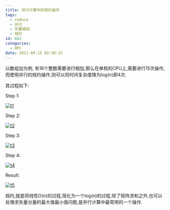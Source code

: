 ```yaml
---
title: 并行计算中的规约操作
tags:
  - reduce
  - 并行
  - 矢量相加
  - 规约
id: 662
categories:
  - HPC
date: 2011-09-15 02:58:15
---
```


以数组加为例, 有16个整数需要进行相加,那么在单核的CPU上,需要进行15次操作,而使用并行的规约操作,则可以将时间复杂度降为log(n)即4次.

其过程如下:

Step 1:

[![](http://intijk.com/wp-content/uploads/2011/09/t12.png "t1")](http://intijk.com/?attachment_id=663)

Step 2:

[![](http://intijk.com/wp-content/uploads/2011/09/t22.png "t2")](http://intijk.com/?attachment_id=667)

Step 3:

[![](http://intijk.com/wp-content/uploads/2011/09/t32.png "t3")](http://intijk.com/?attachment_id=666)

Step 4:

[![](http://intijk.com/wp-content/uploads/2011/09/t42.png "t4")](http://intijk.com/?attachment_id=665)

Result:

[![](http://intijk.com/wp-content/uploads/2011/09/t53.png "t5")](http://intijk.com/?attachment_id=670)

规约,就是将线性O(n)的过程,简化为一个log(n)的过程,除了矩阵求和之外,也可以处理求矢量分量的最大值最小值问题,是并行计算中最常用的一个操作.